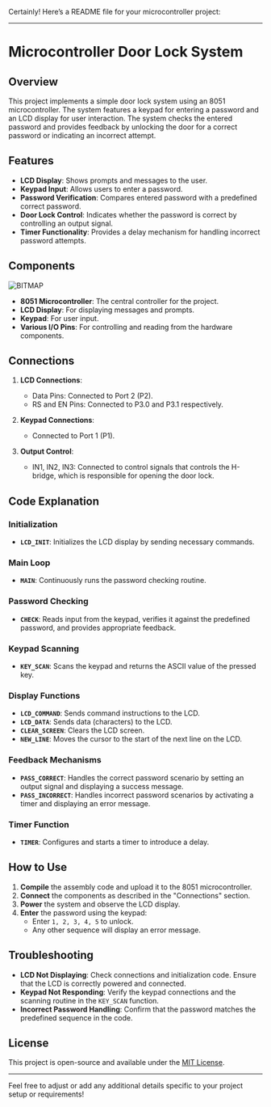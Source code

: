 

Certainly! Here’s a README file for your microcontroller project:

---

# Microcontroller Door Lock System

## Overview

This project implements a simple door lock system using an 8051 microcontroller. The system features a keypad for entering a password and an LCD display for user interaction. The system checks the entered password and provides feedback by unlocking the door for a correct password or indicating an incorrect attempt.

## Features

- **LCD Display**: Shows prompts and messages to the user.
- **Keypad Input**: Allows users to enter a password.
- **Password Verification**: Compares entered password with a predefined correct password.
- **Door Lock Control**: Indicates whether the password is correct by controlling an output signal.
- **Timer Functionality**: Provides a delay mechanism for handling incorrect password attempts.

## Components

![BITMAP](https://github.com/user-attachments/assets/ba61740e-7f7c-412c-a060-302536ea1ebe)

- **8051 Microcontroller**: The central controller for the project.
- **LCD Display**: For displaying messages and prompts.
- **Keypad**: For user input.
- **Various I/O Pins**: For controlling and reading from the hardware components.

## Connections

1. **LCD Connections**:
   - Data Pins: Connected to Port 2 (P2).
   - RS and EN Pins: Connected to P3.0 and P3.1 respectively.

2. **Keypad Connections**:
   - Connected to Port 1 (P1).

3. **Output Control**:
   - IN1, IN2, IN3: Connected to control signals that controls the H-bridge, which is responsible for opening the door lock.

## Code Explanation

### Initialization

- **`LCD_INIT`**: Initializes the LCD display by sending necessary commands.

### Main Loop

- **`MAIN`**: Continuously runs the password checking routine.

### Password Checking

- **`CHECK`**: Reads input from the keypad, verifies it against the predefined password, and provides appropriate feedback.

### Keypad Scanning

- **`KEY_SCAN`**: Scans the keypad and returns the ASCII value of the pressed key.

### Display Functions

- **`LCD_COMMAND`**: Sends command instructions to the LCD.
- **`LCD_DATA`**: Sends data (characters) to the LCD.
- **`CLEAR_SCREEN`**: Clears the LCD screen.
- **`NEW_LINE`**: Moves the cursor to the start of the next line on the LCD.

### Feedback Mechanisms

- **`PASS_CORRECT`**: Handles the correct password scenario by setting an output signal and displaying a success message.
- **`PASS_INCORRECT`**: Handles incorrect password scenarios by activating a timer and displaying an error message.

### Timer Function

- **`TIMER`**: Configures and starts a timer to introduce a delay.

## How to Use

1. **Compile** the assembly code and upload it to the 8051 microcontroller.
2. **Connect** the components as described in the "Connections" section.
3. **Power** the system and observe the LCD display.
4. **Enter** the password using the keypad:
   - Enter `1, 2, 3, 4, 5` to unlock.
   - Any other sequence will display an error message.

## Troubleshooting

- **LCD Not Displaying**: Check connections and initialization code. Ensure that the LCD is correctly powered and connected.
- **Keypad Not Responding**: Verify the keypad connections and the scanning routine in the `KEY_SCAN` function.
- **Incorrect Password Handling**: Confirm that the password matches the predefined sequence in the code.

## License

This project is open-source and available under the [MIT License](LICENSE).

---

Feel free to adjust or add any additional details specific to your project setup or requirements!

